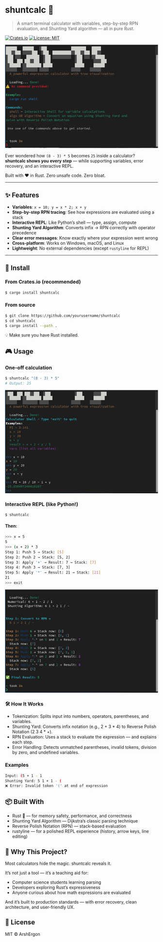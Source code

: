 # shuntcalc 🧮  
> A smart terminal calculator with variables, step-by-step RPN evaluation, and Shunting Yard algorithm — all in pure Rust.

[![Crates.io](https://img.shields.io/crates/v/shuntcalc?style=flat-square)](https://crates.io/crates/shuntcalc)
[![License: MIT](https://img.shields.io/badge/license-MIT-blue.svg?style=flat-square)](LICENSE)

![shuntcalc demo](./assets/images/shuntcalc.png)

Ever wondered how `(8 - 3) * 5` becomes `25` inside a calculator?  
**shuntcalc shows you every step** — while supporting variables, error recovery, and an interactive REPL.

Built with ❤️ in Rust. Zero unsafe code. Zero bloat.

---

## ✨ Features

- **Variables**: `x = 10; y = x * 2; x + y`
- **Step-by-step RPN tracing**: See how expressions are evaluated using a stack
- **Interactive REPL**: Like Python’s shell — type, assign, compute
- **Shunting Yard Algorithm**: Converts infix → RPN correctly with operator precedence
- **Clear error messages**: Know exactly where your expression went wrong
- **Cross-platform**: Works on Windows, macOS, and Linux
- **Lightweight**: No external dependencies (except `rustyline` for REPL)

---

## 🚀 Install

### From Crates.io (recommended)
```bash
$ cargo install shuntcalc
```

### From source
```bash
$ git clone https://github.com/yourusername/shuntcalc
$ cd shuntcalc
$ cargo install --path .
```
💡 Make sure you have Rust installed.

## 🎮 Usage
### One-off calculation 
```bash 
$ shuntcalc "(8 - 3) * 5"
# Output: 25
```
![shuntcalc demo](./assets/images/shuntcalc-shell.png)


### Interactive REPL (like Python!) 
```bash 
$ shuntcalc
```
#### Then:
```bash
>>> x = 5
5
>>> (x + 2) * 3
Step 1: Push 5 → Stack: [5]
Step 2: Push 2 → Stack: [5, 2]
Step 3: Apply '+' → Result: 7 → Stack: [7]
Step 4: Push 3 → Stack: [7, 3]
Step 5: Apply '*' → Result: 21 → Stack: [21]
21
>>> exit
```
![shuntcalc demo](./assets/images/shuntcalc-algo.png)

### 🛠 How It Works 

* Tokenization: Splits input into numbers, operators, parentheses, and variables.
* Shunting Yard: Converts infix notation (e.g., 2 + 3 * 4) to Reverse Polish Notation (2 3 4 * +).
* RPN Evaluation: Uses a stack to evaluate the expression — and explains each step.
* Error Handling: Detects unmatched parentheses, invalid tokens, division by zero, and undefined variables.

### Examples
```bash
Input: (5 + 1 - 1
Shunting Yard: 5 1 + 1 - (
❌ Error: Invalid token '(' at end of expression
```   

## 📦 Built With
* Rust 🦀 — for memory safety, performance, and correctness
* Shunting Yard Algorithm — Dijkstra’s classic parsing technique
* Reverse Polish Notation (RPN) — stack-based evaluation
* rustyline — for a polished REPL experience (history, arrow keys, line editing)

## 🌟 Why This Project? 
Most calculators hide the magic.
shuntcalc reveals it. 

It’s not just a tool — it’s a teaching aid for: 

* Computer science students learning parsing
* Developers exploring Rust’s expressiveness
* Anyone curious about how math expressions are evaluated
     

And it’s built to production standards — with error recovery, clean architecture, and user-friendly UX.

## 📄 License 
MIT © ArshErgon